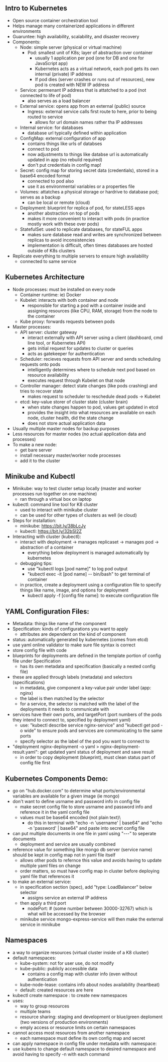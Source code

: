 ## Intro to Kubernetes
- Open source container orchestration tool
- Helps manage many containerized applications in different environments
- Guaruntee: high availability, scalability, and disaster recovery
- Components:
  - Node: simple server (physical or virtual machine)
    - Pod: smallest unit of K8s; layer of abstraction over container
      - usually 1 application per pod (one for DB and one for JavaScript app)
      - Kubernetes acts as a virtual network, each pod gets its own internal (private) IP address
      - If pod dies (server crashes or runs out of resources), new pod is created with NEW IP address
  - Service: permenant IP address that is attatched to a pod (not connected to life of pod)
    - also serves as a load balancer
  - External service: opens app from an external (public) source
    - Ingress: external service calls first route to here, prior to being routed to service
      - allows for url domain names rather tha IP addresses
  - Internal service: for databases
    - database url typically defined within application
  - ConfigMap: external configuration of app
    - contains things like urls of databses
    - connect to pod
    - now adjustments to things like databse url is automatically updated in app (no rebuild required)
    - don't put credentials in config map!
  - Secret: config map for storing secret data (credentials), stored in a base64 encoded format
    - connected to pod also
    - use it as environmental variables or a properties file
  - Volumes: attatches a physical storage or hardrive to database pod; serves as a backup
    - can be local or remote (cloud)
  - Deployment: blueprint for replica of pod, for stateLESS apps
    - another abstraction on top of pods
    - makes it more convenient to interact with pods (in practice mostly work with these over pods)
  - StatefulSet: used to replicate databases, for stateFUL apps
    -  makes sure database read and writes are synchronized between replicas to avoid inconsistencies
    -  implementation is difficult, often times databases are hosted outside of K8s clusters
- Replicate everything to multiple servers to ensure high availability
  - connected to same service


## Kubernetes Architecture
- Node processes: must be installed on every node
  - Container runtime: ie) Docker
  - Kubelet: interacts with both container and node
    - responsible for starting a pod with a container inside and assigning resources (like CPU, RAM, storage) from the node to the container
  - Kube proxy: forwards requests between pods
- Master processes:
  - API server: cluster gateway
    - interact externally with API server using a client (dashboard, cmd line tool, or Kubernetes API)
    - gets initial request for updates to cluster or queries
    - acts as gatekeeper for authentication
  - Scheduler: recieves requests from API server and sends scheduling requests onto pods
    - intelligently determines where to schedule next pod based on resource availability
    - executes request through Kubelet on that node
  - Controller manager: detect state changes (like pods crashing) and tries to recover state
    - makes request to scheduler to reschedule dead pods -> Kubelet
  - etcd: key-value storer of cluster state (cluster brain)
    - when state changes happen to pod, values get updated in etcd
    - provides the insight into what resources are available on each node, cluster health, did the state change
    - does not store actual application data
- Usually multiple master nodes for backup purposes
- Less resources for master nodes (no actual application data and processes)
- To make a new node:
  - get bare server
  - install necessary master/worker node processes
  - add it to the cluster


## Minikube and Kubectl
- Minikube: way to test cluster setup locally (master and worker processes run together on one machine)
  - ran through a virtual box on laptop
- kubectl: command line tool for K8 cluster
  - used to interact with minikube cluster
  - can be used for other types of clusters as well (ie cloud)
- Steps for installation:
  - minikube: https://bit.ly/38bLcJy 
  - kubectl: https://bit.ly/32bSI2Z
- Interacting with cluster (kubectl):
  - interact with deployment -> manages replicaset -> manages pod -> abstraction of a container
    - everything below deployment is managed automatically by kubernetes
  - debugging tips:
    - use "kubectl logs [pod name]" to log pod output
    - "kubectl exec -it [pod name] -- bin/bash" to get terminal of container
  - in practice, create a deployment using a configuration file to specify things like name, image, and options for deployment
    - kubectl apply -f [config file name]: to execute configuration file

## YAML Configuration Files:
- Metadata: things like name of the component
- Specification: kinds of configurations you want to apply
  - attributes are dependent on the kind of component
- status: automatically generated by kubernetes (comes from etcd)
- use yaml online validator to make sure file syntax is correct
- store config file with code
- blueprints for deployments are defined in the template portion of config file under Specification
  - has its own metadata and specification (basically a nested config file)
- these are applied through labels (metadata) and selectors (specifications)
  - in metadata, give component a key-value pair under label (app: nginx)
  - the label is then matched by the selector
  - for a service, the selector is matched with the label of the deployments it needs to communicate with
- services have their own ports, and targetPort (port numbers of the pods they intend to connect to, specified by deployment yaml)
  - use: "kubectl describe service nginx-service" and "kubectl get pod -o wide" to ensure pods and services are communicating to the same ports
  - specify selector as the label of the pod you want to connect to
- "deployment nginx-deployment -o yaml > nginx-deployment-result.yaml": get updated yaml status of deployment and save result
  - in order to copy deployment (blueprint), must clean status part of config file first


## Kubernetes Components Demo:
- go on "hub.docker.com" to determine what ports/environmental variables are available for a given image (ie mongo)
- don't want to define usrname and password info in config file
  - make secret config file to store usrname and password info and reference it in the yaml config file
  - values must be base64 encoded (not plain text)\
    - do this in terminal with "echo -n 'username' | base64" and "echo -n 'password' | base64" and paste into secret config file
- can put multiple documents in one file in yaml using "---" to seperate documents
  - deployment and service are usually combined
- reference value for something like mongo db server (service name) should be kept in config map not in yaml file itself
  - allows other pods to refernce this value and avoids having to update multiple yaml files on change
  - order matters, so must have config map in cluster before deploying yaml file that references it
- to make an external service:
  - in specification section (spec), add "type: LoadBalancer" below selector
    - assigns service an external IP address
  - then apply a third port
    - nodePort: # (some number between 30000-32767) which is what will be accessed by the browser
  - minikube service mongo-express-service will then make the external service in minikube

## Namespaces
- a way to organize resources (virtual cluster inside of a K8 cluster)
- default namespaces:
  - kube-system: not for user use, do not modify
  - kube-public: publicly accessible data
    - contains a config map with cluster info (even without authentication
  - kube-node-lease: contains info about nodes availability (heartbeat)
  - default: created resources are here
- kubectl create namespace <name>: to create new namespaces
- uses:
  - way to group resources
  - multiple teams
  - resource sharing: staging and development or blue/green deploment (two versions of production environments)
  - emply access or resource limits on certain namespaces
- cannot access most resources from another namespace
  - each namespace must define its own config map and secret
- can apply namespace in config file under metadata with: namespace: <name>
- use kubens to change default namespace to desired namespace and avoid having to specify -n <namespace> with each command
  
  
